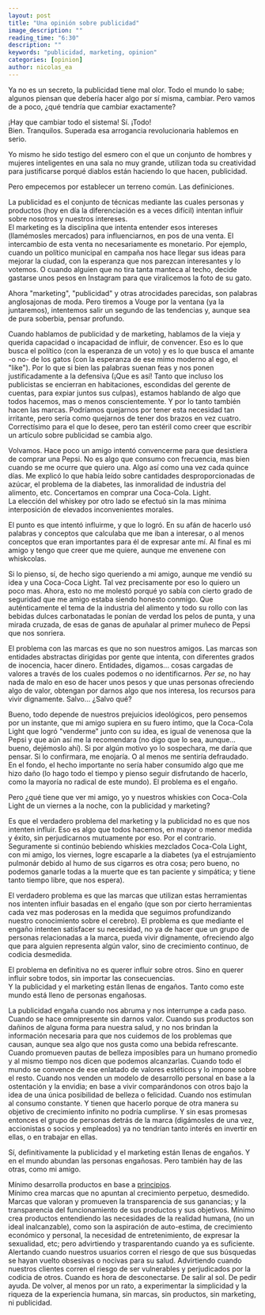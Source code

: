 ```yaml
---
layout: post
title: "Una opinión sobre publicidad"
image_description: ""
reading_time: "6:30"
description: ""
keywords: "publicidad, marketing, opinion"
categories: [opinion]
author: nicolas_ea
---
```


Ya no es un secreto, la publicidad tiene mal olor. Todo el mundo lo sabe; algunos piensan que debería hacer algo por sí misma, cambiar.
Pero vamos de a poco, ¿qué tendría que cambiar exactamente?

¡Hay que cambiar todo el sistema! Sí. ¡Todo!<br>Bien. Tranquilos. Superada esa arrogancia revolucionaria hablemos en serio.

Yo mismo he sido testigo del esmero con el que un conjunto de hombres y mujeres inteligentes en una sala no muy grande, utilizan toda su creatividad para justificarse porqué diablos están haciendo lo que hacen, publicidad.

Pero empecemos por establecer un terreno común. Las definiciones.

La publicidad es el conjunto de técnicas mediante las cuales personas y productos (hoy en día la diferenciación es a veces difícil) intentan influir sobre nosotros y nuestros intereses.<br>
El marketing es la disciplina que intenta entender esos intereses (llamémosles mercados) para influenciarnos, en pos de una venta. El intercambio de esta venta no necesariamente es monetario. Por ejemplo, cuando un político municipal en campaña nos hace llegar sus ideas para mejorar la ciudad, con la esperanza que nos parezcan interesantes y lo votemos. O cuando alguien que no tira tanta manteca al techo, decide gastarse unos pesos en Instagram para que viralicemos la foto de su gato.

Ahora "marketing", "publicidad" y otras atrocidades parecidas, son palabras anglosajonas de moda. Pero tiremos a Vouge  por la ventana (ya la juntaremos), intentemos salir un segundo de las tendencias y, aunque sea de pura soberbia, pensar profundo.

Cuando hablamos de publicidad y de marketing, hablamos de la vieja y querida capacidad o incapacidad de influir, de convencer.
Eso es lo que busca el político (con la esperanza de un voto) y es lo que busca el amante -o no- de los gatos (con la esperanza de ese mimo moderno al ego, el "like").
Por lo que si bien las palabras suenan feas y nos ponen justificadamente a la defensiva  (¡Que es así! Tanto que incluso los publicistas se encierran en habitaciones, escondidas del gerente de cuentas, para expiar juntos sus culpas), estamos hablando de algo que todos hacemos, mas o menos conscientemente. Y por lo tanto también hacen las marcas. Podríamos quejarnos por tener esta necesidad tan irritante, pero sería como quejarnos de tener dos brazos en vez cuatro. Correctísimo para el que lo desee, pero tan estéril como creer que escribir un artículo sobre publicidad se cambia algo.

Volvamos. Hace poco un amigo intentó convencerme para que desistiera de comprar una Pepsi. No es algo que consumo con frecuencia, mas bien cuando se me ocurre que quiero una. Algo así como una vez cada quince días. Me explicó lo que había leído sobre cantidades desproporcionadas de azúcar, el problema de la diabetes, las inmoralidad de industria del alimento, etc. Concertamos en comprar una Coca-Cola. Light.
<br>
La elección del whiskey por otro lado se efectuó sin la mas mínima interposición de elevados inconvenientes morales.

El punto es que intentó influirme, y que lo logró. En su afán de hacerlo usó palabras y conceptos que calculaba que me iban a interesar, o al menos conceptos que eran importantes para él de expresar ante mí. Al final es mi amigo y tengo que creer que me quiere, aunque me envenene con whiskcolas.

Si lo pienso, sí, de hecho sigo queriendo a mi amigo, aunque me vendió su idea y una Coca-Coca Light. Tal vez precisamente por eso lo quiero un poco mas. Ahora, esto no me molestó porqué yo sabía con cierto grado de seguridad que me amigo estaba siendo honesto conmigo. Que auténticamente el tema de la industria del alimento y todo su rollo con las bebidas dulces carbonatadas le ponían de verdad los pelos de punta, y una mirada cruzada, de esas de ganas de apuñalar al primer muñeco de Pepsi que nos sonriera.

El problema con las marcas es que no son nuestros amigos. Las marcas son entidades abstractas dirigidas por gente que intenta, con diferentes grados de inocencia, hacer dinero. Entidades, digamos... cosas cargadas de valores a través de los cuales podemos o no identificarnos. <i>Per se</i>, no hay nada de malo en eso de hacer unos pesos y que unas personas ofreciendo algo de valor, obtengan por darnos algo que nos interesa, los recursos para vivir dignamente. Salvo... ¿Salvo qué?

Bueno, todo depende de nuestros prejuicios ideológicos, pero pensemos por un instante, que mi amigo supiera en su fuero íntimo, que la Coca-Cola Light que logró "venderme" junto con su idea, es igual de venenosa que la Pepsi y que aún así me la recomendara (no digo que lo sea, aunque... bueno, dejémoslo ahí). Si por algún motivo yo lo sospechara, me daría que pensar.  Si lo confirmara, me enojaría. O al menos me sentiría defraudado. En el fondo, el hecho importante no sería haber consumido algo que me hizo daño (lo hago todo el tiempo y pienso seguir disfrutando de hacerlo, como la mayoría no radical de este mundo). El problema es el engaño.

Pero ¿qué tiene que ver mi amigo, yo y nuestros whiskies con Coca-Cola Light de un viernes a la noche, con la publicidad y marketing?

Es que el verdadero problema del marketing y la publicidad no es que nos intenten influir. Eso es algo que todos hacemos, en mayor o menor medida y éxito, sin perjudicarnos mutuamente por eso. Por el contrario. Seguramente si continúo bebiendo whiskies mezclados Coca-Cola Light, con mi amigo, los viernes, logre escaparle a la diabetes (ya el estrujamiento pulmonár debido al humo de sus cigarros es otra cosa; pero bueno, no podemos ganarle todas a la muerte que es tan paciente y simpática; y tiene tanto tiempo libre, que nos espera).

El verdadero problema es que las marcas que utilizan estas herramientas nos intenten influir basadas en el engaño (que son por cierto herramientas cada vez mas poderosas en la medida que seguimos profundizando nuestro conocimiento sobre el cerebro). El problema es que mediante el engaño intenten satisfacer su necesidad, no ya de hacer que un grupo de personas relacionadas a la marca, pueda vivir dignamente, ofreciendo algo que para alguien representa algún valor, sino de crecimiento continuo, de codicia desmedida.

El problema en definitiva no es querer influir sobre otros. Sino en querer influir sobre todos, sin importar las consecuencias.
<br>
Y la publicidad y el marketing están llenas de engaños. Tanto como este mundo está lleno de personas engañosas.

La publicidad engaña cuando nos abruma y nos interrumpe a cada paso. Cuando se hace omnipresente sin darnos valor. Cuando sus productos son dañinos de alguna forma para nuestra salud, y no nos brindan la información necesaria para que nos cuidemos de los problemas que causan, aunque sea algo que nos gusta como una bebida refrescante. Cuando promueven pautas de belleza imposibles para un humano promedio y al mismo tiempo nos dicen que podemos alcanzarlas. Cuando todo el mundo se convence de ese enlatado de valores estéticos y lo impone sobre el resto. Cuando nos venden un modelo de desarrollo personal en base a la ostentación y la envidia; en base a vivir comparándonos con otros bajo la idea de una única posibilidad de belleza o felicidad. Cuando nos estimulan al consumo constante. Y tienen que hacerlo porque de otra manera su objetivo de crecimiento infinito no podría cumplirse. Y sin esas promesas entonces el grupo de personas detrás de la marca (digámosles de una vez, accionistas o socios y empleados) ya no tendrían tanto interés en invertir en ellas, o en trabajar en ellas.  

Sí, definitivamente la publicidad y el marketing están llenas de engaños. Y en el mundo abundan las personas engañosas. Pero también hay de las otras, como mi amigo.

Mínimo desarrolla productos en base a <a href="/manifiesto/">principios</a>.
<br>
Mínimo crea marcas que no apuntan al crecimiento perpetuo, desmedido. Marcas que valoran y promueven la transparencia de sus ganancias; y la transparencia del funcionamiento de sus productos y sus objetivos. Mínimo crea productos entendiendo las necesidades de la realidad humana, (no un ideal inalcanzable), como son la aspiración de auto-estima, de crecimiento económico y personal, la necesidad de entretenimiento, de expresar la sexualidad, etc; pero advirtiendo y trasparentando cuando ya es suficiente. Alertando cuando nuestros usuarios corren el riesgo de que sus búsquedas se hayan vuelto obsesivas o nocivas para su salud. Advirtiendo cuando nuestros clientes corren el riesgo de ser vulnerables y perjudicados por la codicia de otros. Cuando es hora de desconectarse. De salir al sol. De pedir ayuda. De volver, al menos por un rato, a experimentar la simplicidad y la riqueza de la experiencia humana, sin marcas, sin productos, sin marketing, ni publicidad.
